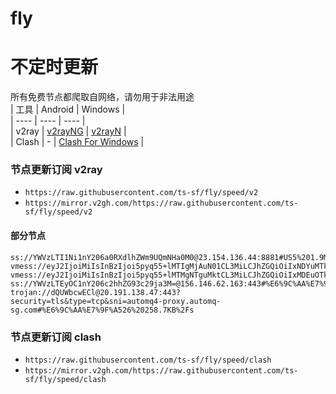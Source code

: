 # fly
# 不定时更新
所有免费节点都爬取自网络，请勿用于非法用途  
|  工具  | Android  | Windows  |  
|  ----  | ----   | ----  |  
| v2ray  | [v2rayNG](https://github.com/2dust/v2rayNG/releases) | [v2rayN](https://github.com/2dust/v2rayN/releases) |  
| Clash  | - | [Clash For Windows](https://github.com/2dust/clashN/releases) | 
  
### 节点更新订阅  v2ray
- `https://raw.githubusercontent.com/ts-sf/fly/speed/v2`  
- `https://mirror.v2gh.com/https://raw.githubusercontent.com/ts-sf/fly/speed/v2`  

#### 部分节点  
``` 
ss://YWVzLTI1Ni1nY206a0RXdlhZWm9UQmNHa0M0@23.154.136.44:8881#US5%201.9MB%2Fs
vmess://eyJ2IjoiMiIsInBzIjoi5pyq55+lMTIgMjAuN01CL3MiLCJhZGQiOiIxNDYuMTkwLjIyOC42NyIsInBvcnQiOiI1OTQ1MiIsImlkIjoiNDEyZWNiNzMtNzI2ZS00MjYxLWIxMjEtMGU4MDYyYmZhZGIyIiwiYWlkIjoiMCIsInNjeSI6ImF1dG8iLCJuZXQiOiJ0Y3AiLCJ0eXBlIjoibm9uZSIsImhvc3QiOiIiLCJwYXRoIjoiIiwidGxzIjoiIiwic25pIjoiIiwidGVzdF9uYW1lIjoiMTIifQ==
vmess://eyJ2IjoiMiIsInBzIjoi5pyq55+lMTMgNTguMktCL3MiLCJhZGQiOiIxMDEuOTkuOTEuMjM0IiwicG9ydCI6IjM2NzAwIiwiaWQiOiIxMjdmZjQzYy0xODUxLTRiMmQtYmE4Yy02YWZiYTIxZWMwNGQiLCJhaWQiOiIwIiwic2N5IjoiYXV0byIsIm5ldCI6InRjcCIsInR5cGUiOiJub25lIiwiaG9zdCI6IiIsInBhdGgiOiIiLCJ0bHMiOiIiLCJzbmkiOiIiLCJ0ZXN0X25hbWUiOiIxMyJ9
ss://YWVzLTEyOC1nY206c2hhZG93c29ja3M=@156.146.62.163:443#%E6%9C%AA%E7%9F%A520%2012.7MB%2Fs
trojan://dQUWbcwECl@20.191.138.47:443?security=tls&type=tcp&sni=automq4-proxy.automq-sg.com#%E6%9C%AA%E7%9F%A526%20258.7KB%2Fs
```
### 节点更新订阅  clash
- `https://raw.githubusercontent.com/ts-sf/fly/speed/clash`  
- `https://mirror.v2gh.com/https://raw.githubusercontent.com/ts-sf/fly/speed/clash`  


